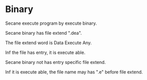 # Binary

Secane execute program by execute binary.

Secane binary has file extend ".dea".

The file extend word is Data Execute Any.

Inf the file has entry, it is execute able.

Secane binary not has entry specific file extend.

Inf it is execute able, the file name may has ".e" before file extend.